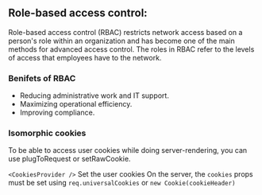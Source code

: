 ## Role-based access control:
Role-based access control (RBAC) restricts network access based on a person's role within an organization and has become one of the main methods for advanced access control. The roles in RBAC refer to the levels of access that employees have to the network.

### Benifets of RBAC
- Reducing administrative work and IT support.
- Maximizing operational efficiency.
- Improving compliance.

### Isomorphic cookies
To be able to access user cookies while doing server-rendering, you can use plugToRequest or setRawCookie.

```<CookiesProvider />```
Set the user cookies
On the server, the ```cookies``` props must be set using ```req.universalCookies``` or ```new Cookie(cookieHeader)```
